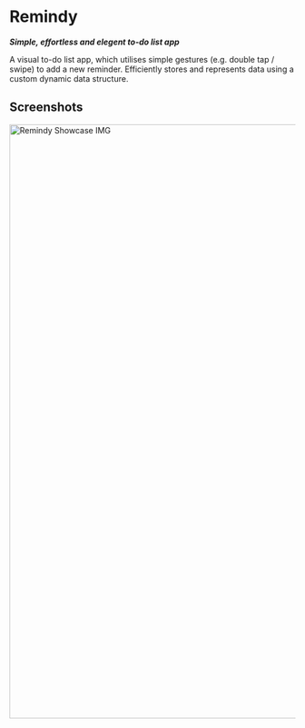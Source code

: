 # Remindy
**_Simple, effortless and elegent to-do list app_**

A visual to-do list app, which utilises simple gestures (e.g. double tap / swipe) to add a new reminder. 
Efficiently stores and represents data using a custom dynamic data structure.

## Screenshots ##

<img width="1047" alt="Remindy Showcase IMG" src="https://user-images.githubusercontent.com/59918630/196782724-b34baf79-e771-4c60-89d1-99a1b74c940b.png">
